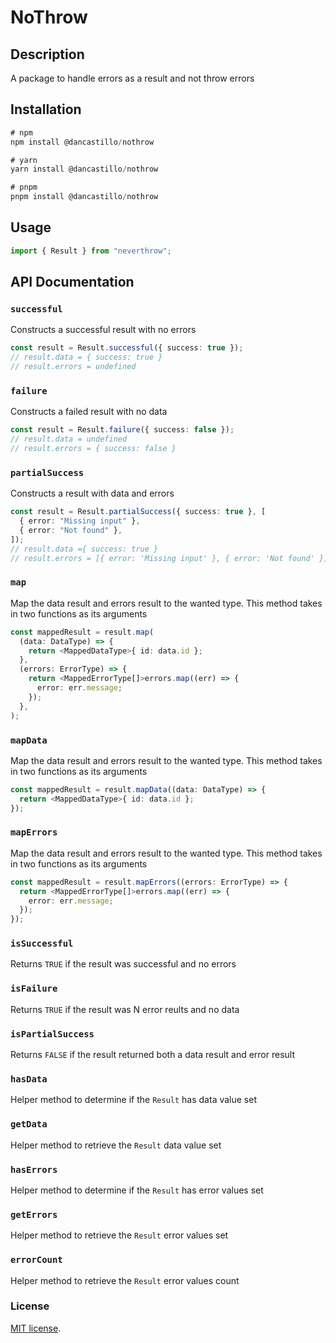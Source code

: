 # NoThrow

## Description

A package to handle errors as a result and not throw errors

## Installation

```typescript
# npm
npm install @dancastillo/nothrow

# yarn
yarn install @dancastillo/nothrow

# pnpm
pnpm install @dancastillo/nothrow
```

## Usage

```typescript
import { Result } from "neverthrow";
```

## API Documentation

### `successful`

Constructs a successful result with no errors

```typescript
const result = Result.successful({ success: true });
// result.data = { success: true }
// result.errors = undefined
```

### `failure`

Constructs a failed result with no data

```typescript
const result = Result.failure({ success: false });
// result.data = undefined
// result.errors = { success: false }
```

### `partialSuccess`

Constructs a result with data and errors

```typescript
const result = Result.partialSuccess({ success: true }, [
  { error: "Missing input" },
  { error: "Not found" },
]);
// result.data ={ success: true }
// result.errors = [{ error: 'Missing input' }, { error: 'Not found' }]
```

### `map`

Map the data result and errors result to the wanted type. This method takes in two functions as its arguments

```typescript
const mappedResult = result.map(
  (data: DataType) => {
    return <MappedDataType>{ id: data.id };
  },
  (errors: ErrorType) => {
    return <MappedErrorType[]>errors.map((err) => {
      error: err.message;
    });
  },
);
```

### `mapData`

Map the data result and errors result to the wanted type. This method takes in two functions as its arguments

```typescript
const mappedResult = result.mapData((data: DataType) => {
  return <MappedDataType>{ id: data.id };
});
```

### `mapErrors`

Map the data result and errors result to the wanted type. This method takes in two functions as its arguments

```typescript
const mappedResult = result.mapErrors((errors: ErrorType) => {
  return <MappedErrorType[]>errors.map((err) => {
    error: err.message;
  });
});
```

### `isSuccessful`

Returns `TRUE` if the result was successful and no errors

### `isFailure`

Returns `TRUE` if the result was N error reults and no data

### `isPartialSuccess`

Returns `FALSE` if the result returned both a data result and error result

### `hasData`

Helper method to determine if the `Result` has data value set

### `getData`

Helper method to retrieve the `Result` data value set

### `hasErrors`

Helper method to determine if the `Result` has error values set

### `getErrors`

Helper method to retrieve the `Result` error values set

### `errorCount`

Helper method to retrieve the `Result` error values count

### License

[MIT license](https://github.com/dancastillo/nothrow/blob/main/LICENSE).
